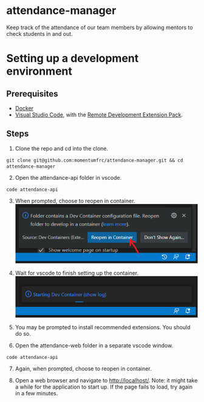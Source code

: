 # attendance-manager
Keep track of the attendance of our team members by allowing mentors to check students in and out.

# Setting up a development environment

## Prerequisites
- [Docker](https://docs.docker.com/get-docker/)
- [Visual Studio Code](https://code.visualstudio.com/), with the [Remote Development Extension Pack](https://marketplace.visualstudio.com/items?itemName=ms-vscode-remote.vscode-remote-extensionpack).

## Steps
1. Clone the repo and cd into the clone.
```
git clone git@github.com:momentumfrc/attendance-manager.git && cd attendance-manager
```
2. Open the attendance-api folder in vscode.
```
code attendance-api
```
3. When prompted, choose to reopen in container.
![Reopen in container prompt](docs/assets/reopen-in-container.png)

4. Wait for vscode to finish setting up the container.
![Starting container prompt](docs/assets/starting-container.png)

5. You may be prompted to install recommended extensions. You should do so.

6. Open the attendance-web folder in a separate vscode window.
```
code attendance-api
```

7. Again, when prompted, choose to reopen in container.

8. Open a web browser and navigate to <http://localhost/>. Note: it might take a while for the
application to start up. If the page fails to load, try again in a few minutes.
